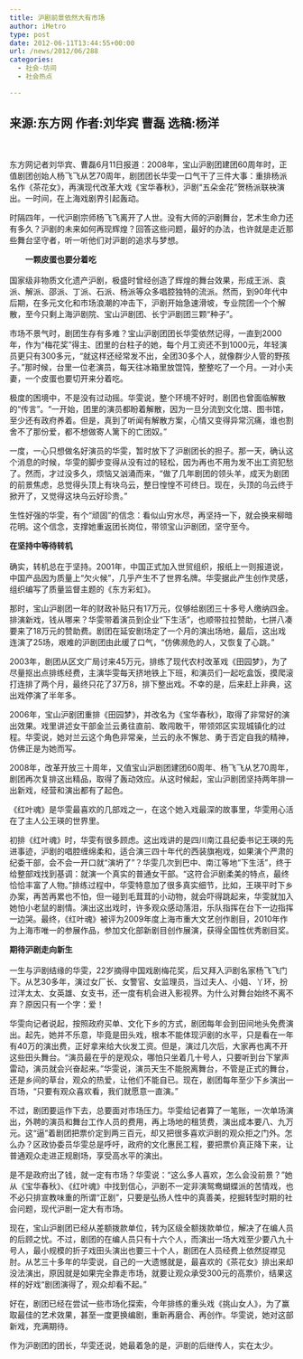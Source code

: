 ```yaml
---
title: 沪剧前景依然大有市场
author: iMetro
type: post
date: 2012-06-11T13:44:55+00:00
url: /news/2012/06/288
categories:
  - 社会-坊间
  - 社会热点

---
```

## 来源:东方网 作者:刘华宾 曹磊 选稿:杨洋

<div id="zw">
  <p>
    &nbsp;
  </p>
  
  <p>
    东方网记者刘华宾、曹磊6月11日报道：2008年，宝山沪剧团建团60周年时，正值剧团创始人杨飞飞从艺70周年，剧团团长华雯一口气干了三件大事：重排杨派名作《茶花女》，再演现代改革大戏《宝华春秋》，沪剧“五朵金花”贺杨派联袂演出。一时间，在上海戏剧界引起轰动。
  </p>
  
  <p>
    时隔四年，一代沪剧宗师杨飞飞离开了人世。没有大师的沪剧舞台，艺术生命力还有多久？沪剧的未来如何再现辉煌？回答这些问题，最好的办法，也许就是走近那些舞台坚守者，听一听他们对沪剧的追求与梦想。
  </p>
  
  <p>
    <strong>　　一颗皮蛋也要分着吃<br /> </strong><br /> 国家级非物质文化遗产沪剧，极盛时曾经创造了辉煌的舞台效果，形成王派、袁派、解派、邵派、丁派、石派、杨派等众多唱腔独特的流派。然而，到90年代中后期，在多元文化和市场浪潮的冲击下，沪剧开始急速滑坡，专业院团一个个解散，至今只剩上海沪剧院、宝山沪剧团、长宁沪剧团三颗“种子”。
  </p>
  
  <p>
    市场不景气时，剧团生存有多难？宝山沪剧团团长华雯依然记得，一直到2000年，作为“梅花奖”得主、团里的台柱子的她，每个月工资还不到1000元，年轻演员更只有300多元，“就这样还经常发不出，全团30多个人，就像群少人管的野孩子。”那时候，台里一位老演员，每天往冰箱里放馄饨，整整吃了一个月。一对小夫妻，一个皮蛋也要切开来分着吃。
  </p>
  
  <p>
    极度的困境中，不是没有过动摇。华雯说，整个环境不好时，剧团也曾面临解散的“传言”。“一开始，团里的演员都盼着解散，因为一旦分流到文化馆、图书馆，至少还有政府养着。但是，真到了听闻有解散方案，心情又变得异常沉痛，谁也割舍不了那份爱，都不想做寄人篱下的亡团奴。”
  </p>
  
  <p>
    一度，一心只想做名好演员的华雯，暂时放下了沪剧团长的担子。那一天，确认这个消息的时候，华雯的脚步变得从没有过的轻松，因为再也不用为发不出工资犯愁了。然而，才过没多久，烦恼又汹涌而来，“做了几年剧团的领头羊，成天为剧团的前景焦虑，总觉得头顶上有块乌云，整日惶惶不可终日。现在，头顶的乌云终于掀开了，又觉得这块乌云好珍贵。”
  </p>
  
  <p>
    生性好强的华雯，有个“顽固”的信念：看似山穷水尽，再坚持一下，就会换来柳暗花明。这个信念，支撑她重返团长岗位，带领宝山沪剧团，坚守至今。
  </p>
  
  <p>
    <strong>在坚持中等待转机<br /> </strong><br /> 确实，转机总在于坚持。2001年，中国正式加入世贸组织，报纸上一则报道说，中国产品因为质量上“欠火候”，几乎产生不了世界名牌。华雯据此产生创作灵感，组织编写了质量监督主题的《东方彩虹》。
  </p>
  
  <p>
    那时，宝山沪剧团一年的财政补贴只有17万元，仅够给剧团三十多号人缴纳四金。排演新戏，钱从哪来？华雯带着演员到企业“下生活”，也顺带拉拉赞助，七拼八凑要来了18万元的赞助费。剧团在延安剧场定了一个月的演出场地，最后，这出戏连演了25场，艰难的沪剧团由此缓了口气，“仿佛濒危的人，又恢复了心跳。”
  </p>
  
  <p>
    2003年，剧团从区文广局讨来45万元，排练了现代农村改革戏《田园梦》，为了尽量抠出点排练经费，主演华雯每天挤地铁上下班，和演员们一起吃盒饭，摸爬滚打连排了两个月，最终只花了37万8，排下整出戏。不幸的是，后来赶上非典，这出戏停演了半年多。
  </p>
  
  <p>
    2006年，宝山沪剧团重排《田园梦》，并改名为《宝华春秋》，取得了非常好的演出效果。戏里讲述女干部金兰云勇往直前、敢闯敢干，带领郊区实现城镇化的过程。华雯说，她对兰云这个角色非常亲，兰云的永不懈怠、勇于否定自我的精神，仿佛正是为她而写。
  </p>
  
  <p>
    2008年，改革开放三十周年，又值宝山沪剧团建团60周年、杨飞飞从艺70周年，剧团再次复排这出精品，取得了轰动效应。从这时候起，宝山沪剧团坚持两年排一出新戏，经营和演出都有了起色。
  </p>
  
  <p>
    《红叶魂》是华雯最喜欢的几部戏之一，在这个她入戏最深的故事里，华雯用心活在了主人公王瑛的世界里。
  </p>
  
  <p>
    初排《红叶魂》时，华雯有很多顾虑。这出戏讲的是四川南江县纪委书记王瑛的先进事迹，沪剧的唱腔缠绵柔和，适合演三四十年代的西装旗袍戏，如果演个严肃的纪委干部，会不会一开口就“演坍了”？华雯几次到巴中、南江等地“下生活”，终于给整部戏找到基调：就演一个真实的普通女干部。“这符合沪剧柔美的特点，最终恰恰丰富了人物。”排练过程中，华雯特意加了很多真实细节，比如，王瑛平时下乡办案，再苦再累也不怕，但一碰到毛茸茸的小动物，就会吓得跳起来，华雯就加入她怕小老鼠的剧情。演出这出戏时，许多观众感动落泪，乐队指挥在台下一边指挥一边哭。最终，《红叶魂》被评为2009年度上海市重大文艺创作剧目，2010年作为上海市唯一的参展作品，参加文化部新剧目创作展演，获得全国性优秀剧目奖。
  </p>
  
  <p>
    <strong>期待沪剧走向新生<br /> </strong><br /> 一生与沪剧结缘的华雯，22岁摘得中国戏剧梅花奖，后又拜入沪剧名家杨飞飞门下。从艺30多年，演过女厂长、女警官、女监理员，当过夫人、小姐、丫环，扮过洋太太、女英雄、女支书，还一度有机会进入影视界。为什么对舞台始终不离不弃？原因只有一个字：爱！
  </p>
  
  <p>
    华雯向记者说起，按照政府买单、文化下乡的方式，剧团每年会到田间地头免费演出。起先，她并不乐意，毕竟是田头戏，根本不能体现沪剧的水平，只是看在一年有40万的演出费，正好拿来给大伙发工资。但是，演过几次后，大家再也离不开这些田头舞台。“演员最在乎的是观众，哪怕只坐着几十号人，只要听到台下掌声雷动，演员就会兴奋起来。”华雯说，演员天生不能脱离舞台，不管是正式的舞台，还是乡间的草台，观众的热爱，让他们不能自已。现在，剧团每年至少下乡演出一百场，“只要有观众喜欢看，我们就愿意一直演。”
  </p>
  
  <p>
    不过，剧团要运作下去，总要面对市场压力。华雯给记者算了一笔账，一次单场演出，外聘的演员和舞台工作人员的费用，再上场地的租赁费，演出成本要八、九万元。这“逼”着剧团把票价定到两三百元，却又把很多喜欢沪剧的观众拒之门外。怎么办？区政协委员华雯总是呼吁，政府的文化惠民工程，要把票价真正降下来，让普通观众走进正规剧场，享受高水平的演出。
  </p>
  
  <p>
    是不是政府出了钱，就一定有市场？华雯说：“这么多人喜欢，怎么会没前景？”她从《宝华春秋》、《红叶魂》中找到信心，沪剧不一定非演鸳鸯蝴蝶派的苦情戏，也不必只排宣教味重的所谓“正剧”，只要是弘扬人性中的真善美，挖掘转型时期的社会问题，现代沪剧一定大有市场。
  </p>
  
  <p>
    现在，宝山沪剧团已经从差额拨款单位，转为区级全额拨款单位，解决了在编人员的后顾之忧。不过，剧团的在编人员只有十六个人，而演出一场大戏至少要八九十号人，最小规模的折子戏田头演出也要三十个人，剧团在人员经费上依然捉襟见肘。从艺三十多年的华雯说，自己的一大遗憾就是，最喜欢的《茶花女》排出来却没法演出，原因就是如果完全靠走市场，就要让观众承受300元的高票价，结果这样的好戏“剧团演得了，观众却看不起。”
  </p>
  
  <p>
    好在，剧团已经在尝试一些市场化探索，今年排练的重头戏《挑山女人》，为了赢取最佳的艺术效果，甚至一度更换编剧，重新再磨合、再创作。华雯说，她对这部新戏，充满期待。
  </p>
  
  <p>
    作为沪剧团的团长，华雯还说，她最着急的是，沪剧的后继传人，实在太少。
  </p>
  
  <p>
    <img src="http://pic.newssc.org/0/10/98/58/10985824_347368.jpg" alt="" /> </div>